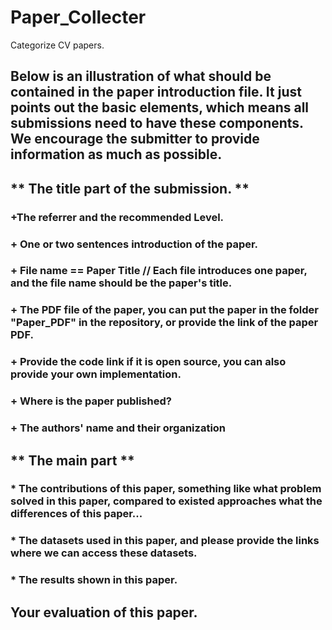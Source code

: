 # Paper_Collecter
Categorize CV papers.


## Below is an illustration of what should be contained in the paper introduction file. It just points out the basic elements, which means all submissions need to have these components. We encourage the submitter to provide information as much as possible.


## ** The title part of the submission. **

### +The referrer and the recommended Level.

### + One or two sentences introduction of the paper.

### + File name == Paper Title // Each file introduces one paper, and the file name should be the paper's title.

### + The PDF file of the paper, you can put the paper in the folder "Paper_PDF" in the repository, or provide the link of the paper PDF.

### + Provide the code link if it is open source, you can also provide your own implementation.

### + Where is the paper published?

### + The authors' name and their organization

## ** The main part **

### * The contributions of this paper, something like what problem solved in this paper, compared to existed approaches what the differences of this paper...

### * The datasets used in this paper, and please provide the links where we can access these datasets.

### * The results shown in this paper.

## Your evaluation of this paper.
